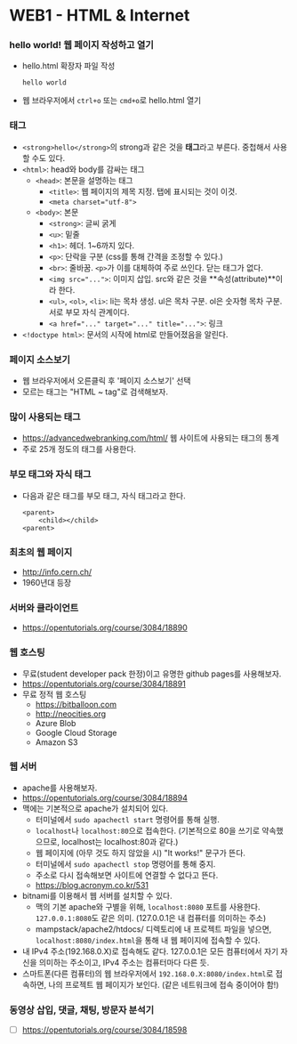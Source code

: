 # WEB1 - HTML & Internet

### hello world! 웹 페이지 작성하고 열기
* hello.html 확장자 파일 작성
    ```
    hello world
    ```
* 웹 브라우저에서 `ctrl+o` 또는 `cmd+o`로 hello.html 열기

### 태그
* `<strong>hello</strong>`의 strong과 같은 것을 **태그**라고 부른다. 중첩해서 사용할 수도 있다.
* `<html>`: head와 body를 감싸는 태그
    * `<head>`: 본문을 설명하는 태그
        * `<title>`: 웹 페이지의 제목 지정. 탭에 표시되는 것이 이것.
        * `<meta charset="utf-8">`
    * `<body>`: 본문
        * `<strong>`: 글씨 굵게
        * `<u>`: 밑줄
        * `<h1>`: 헤더. 1~6까지 있다.
        * `<p>`: 단락을 구분 (css를 통해 간격을 조정할 수 있다.)
        * `<br>`: 줄바꿈. `<p>`가 이를 대체하여 주로 쓰인다. 닫는 태그가 없다.
        * `<img src="...">`: 이미지 삽입. src와 같은 것을 **속성(attribute)**이라 한다.
        * `<ul>`, `<ol>`, `<li>`: li는 목차 생성. ul은 목차 구분. ol은 숫자형 목차 구분. 서로 부모 자식 관계이다.
        * `<a href="..." target="..." title="...">`: 링크
* `<!doctype html>`: 문서의 시작에 html로 만들어졌음을 알린다.

### 페이지 소스보기
* 웹 브라우저에서 오른클릭 후 '페이지 소스보기' 선택
* 모르는 태그는 "HTML ~ tag"로 검색해보자.

### 많이 사용되는 태그
* https://advancedwebranking.com/html/ 웹 사이트에 사용되는 태그의 통계
* 주로 25개 정도의 태그를 사용한다.

### 부모 태그와 자식 태그
* 다음과 같은 태그를 부모 태그, 자식 태그라고 한다.
    ```
    <parent>
        <child></child>
    <parent>
    ```

### 최초의 웹 페이지
* http://info.cern.ch/
* 1960년대 등장

### 서버와 클라이언트
* https://opentutorials.org/course/3084/18890

### 웹 호스팅
* 무료(student developer pack 한정)이고 유명한 github pages를 사용해보자.
* https://opentutorials.org/course/3084/18891
* 무료 정적 웹 호스팅
    * https://bitballoon.com
    * http://neocities.org
    * Azure Blob
    * Google Cloud Storage
    * Amazon S3

### 웹 서버
* apache를 사용해보자.
* https://opentutorials.org/course/3084/18894
* 맥에는 기본적으로 apache가 설치되어 있다.
    * 터미널에서 `sudo apachectl start` 명령어를 통해 실행.
    * `localhost`나 `localhost:80`으로 접속한다. (기본적으로 80을 쓰기로 약속했으므로, localhost는 localhost:80과 같다.)
    * 웹 페이지에 (아무 것도 하지 않았을 시) "It works!" 문구가 뜬다.
    * 터미널에서 `sudo apachectl stop` 명령어를 통해 중지.
    * 주소로 다시 접속해보면 사이트에 연결할 수 없다고 뜬다.
    * https://blog.acronym.co.kr/531
* bitnami를 이용해서 웹 서버를 설치할 수 있다.
    * 맥의 기본 apache와 구별을 위해, `localhost:8080` 포트를 사용한다. `127.0.0.1:8080`도 같은 의미. (127.0.0.1은 내 컴퓨터를 의미하는 주소)
    * mampstack/apache2/htdocs/ 디렉토리에 내 프로젝트 파일을 넣으면, `localhost:8080/index.html`을 통해 내 웹 페이지에 접속할 수 있다.
* 내 IPv4 주소(192.168.0.X)로 접속해도 같다. 127.0.0.1은 모든 컴퓨터에서 자기 자신을 의미하는 주소이고, IPv4 주소는 컴퓨터마다 다른 듯.
* 스마트폰(다른 컴퓨터)의 웹 브라우저에서 `192.168.0.X:8080/index.html`로 접속하면, 나의 프로젝트 웹 페이지가 보인다. (같은 네트워크에 접속 중이어야 함!)

### 동영상 삽입, 댓글, 채팅, 방문자 분석기
* [ ] https://opentutorials.org/course/3084/18598
